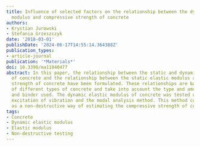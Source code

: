 ```yaml
---
title: Influence of selected factors on the relationship between the dynamic elastic
  modulus and compressive strength of concrete
authors:
- Krystian Jurowski
- Stefania Grzeszczyk
date: '2018-03-01'
publishDate: '2024-06-17T14:55:14.364388Z'
publication_types:
- article-journal
publication: '*Materials*'
doi: 10.3390/ma11040477
abstract: In this paper, the relationship between the static and dynamic elastic modulus
  of concrete and the relationship between the static elastic modulus and compressive
  strength of concrete have been formulated. These relationships are based on investigations
  of different types of concrete and take into account the type and amount of aggregate
  and binder used. The dynamic elastic modulus of concrete was tested using impulse
  excitation of vibration and the modal analysis method. This method could be used
  as a non-destructive way of estimating the compressive strength of concrete.
tags:
- Concrete
- Dynamic elastic modulus
- Elastic modulus
- Non-destructive testing
---
```

